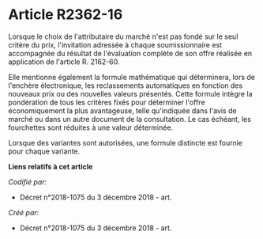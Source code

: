 # Article R2362-16

Lorsque le choix de l'attributaire du marché n'est pas fondé sur le seul critère du prix, l'invitation adressée à chaque
soumissionnaire est accompagnée du résultat de l'évaluation complète de son offre réalisée en application de l'article R.
2162-60.

Elle mentionne également la formule mathématique qui déterminera, lors de l'enchère électronique, les reclassements
automatiques en fonction des nouveaux prix ou des nouvelles valeurs présentés. Cette formule intègre la pondération de tous
les critères fixés pour déterminer l'offre économiquement la plus avantageuse, telle qu'indiquée dans l'avis de marché ou
dans un autre document de la consultation. Le cas échéant, les fourchettes sont réduites à une valeur déterminée.

Lorsque des variantes sont autorisées, une formule distincte est fournie pour chaque variante.

**Liens relatifs à cet article**

_Codifié par_:

  - Décret n°2018-1075 du 3 décembre 2018 - art.

_Créé par_:

  - Décret n°2018-1075 du 3 décembre 2018 - art.
